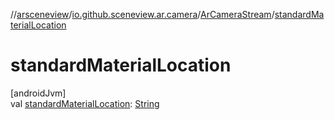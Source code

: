 //[arsceneview](../../../index.md)/[io.github.sceneview.ar.camera](../index.md)/[ArCameraStream](index.md)/[standardMaterialLocation](standard-material-location.md)

# standardMaterialLocation

[androidJvm]\
val [standardMaterialLocation](standard-material-location.md): [String](https://kotlinlang.org/api/latest/jvm/stdlib/kotlin/-string/index.html)
